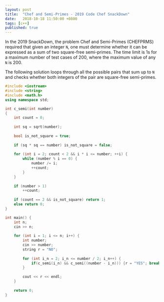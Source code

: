 ```yaml
---
layout: post
title:  "Chef and Semi-Primes - 2019 Code Chef SnackDown"
date:   2018-10-18 11:50:00 +0800
tags: [c++]
published: true
---
```


In the 2019 SnackDown, the problem Chef and Semi-Primes (CHEFPRMS) required that given an integer `N`, one must determine whether it can be expressed as a sum of two square-free semi-primes. The time limit is 1s for a maximum number of test cases of 200, where the maximum value of any `N` is 200.

The following solution loops through all the possible pairs that sum up to `N` and checks whether both integers of the pair are square-free semi-primes.

```c++
#include <iostream>
#include <string>
#include <math.h>
using namespace std;

int c_semi(int number) 
{ 
    int count = 0;
    
    int sq = sqrt(number);
    
    bool is_not_square = true;
    
    if (sq * sq == number) is_not_square = false;
  
    for (int i = 2; count < 2 && i * i <= number; ++i) {
        while (number % i == 0) {
            number /= i;
            ++count;
        }
    }
    
    if (number > 1) 
        ++count; 
        
    if (count == 2 && is_not_square) return 1; 
    else return 0;
} 

int main() {
	int n;
	cin >> n;
	
	for (int i = 1; i <= n; i++) {
	    int number;
	    cin >> number;
	    string r = "NO";
	    
	    for (int i_n = 2; i_n <= number / 2; i_n++) {
	        if(c_semi(i_n) && c_semi((number - i_n))) {r = "YES"; break;}
	    }
	    
	    cout << r << endl;
    }
	
	return 0;
}
```
